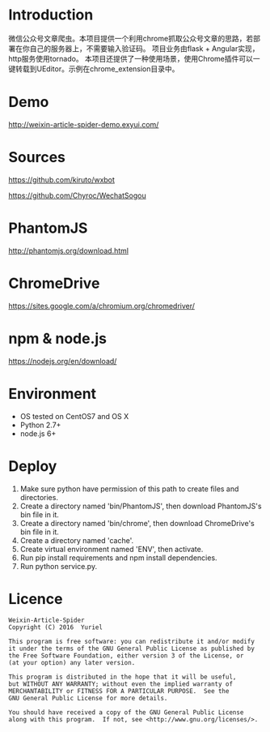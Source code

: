# Introduction
微信公众号文章爬虫。本项目提供一个利用chrome抓取公众号文章的思路，若部署在你自己的服务器上，不需要输入验证码。
项目业务由flask + Angular实现，http服务使用tornado。
本项目还提供了一种使用场景，使用Chrome插件可以一键转载到UEditor。示例在chrome_extension目录中。

# Demo
http://weixin-article-spider-demo.exyui.com/

# Sources
https://github.com/kiruto/wxbot

https://github.com/Chyroc/WechatSogou

# PhantomJS
http://phantomjs.org/download.html

# ChromeDrive
https://sites.google.com/a/chromium.org/chromedriver/

# npm & node.js
https://nodejs.org/en/download/

# Environment
- OS tested on CentOS7 and OS X
- Python 2.7+
- node.js 6+

# Deploy
1. Make sure python have permission of this path to create files and directories.
2. Create a directory named 'bin/PhantomJS', then download PhantomJS's bin file in it.
3. Create a directory named 'bin/chrome', then download ChromeDrive's bin file in it.
4. Create a directory named 'cache'.
5. Create virtual environment named 'ENV', then activate.
6. Run pip install requirements and npm install dependencies.
7. Run python service.py.

# Licence
```
Weixin-Article-Spider
Copyright (C) 2016  Yuriel

This program is free software: you can redistribute it and/or modify
it under the terms of the GNU General Public License as published by
the Free Software Foundation, either version 3 of the License, or
(at your option) any later version.

This program is distributed in the hope that it will be useful,
but WITHOUT ANY WARRANTY; without even the implied warranty of
MERCHANTABILITY or FITNESS FOR A PARTICULAR PURPOSE.  See the
GNU General Public License for more details.

You should have received a copy of the GNU General Public License
along with this program.  If not, see <http://www.gnu.org/licenses/>.
```
